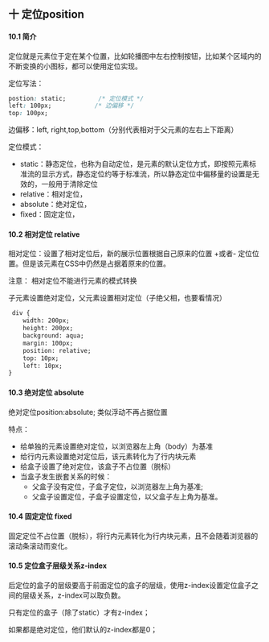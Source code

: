 ## 十 定位position

#### 10.1 简介

定位就是元素位于定在某个位置，比如轮播图中左右控制按钮，比如某个区域内的不断变换的小图标，都可以使用定位实现。  

定位写法：
```css
postion: static;         /* 定位模式 */
left: 100px;            /* 边偏移 */
top: 100px;
```

边偏移：left, right,top,bottom（分别代表相对于父元素的左右上下距离）  

定位模式：
- static：静态定位，也称为自动定位，是元素的默认定位方式，即按照元素标准流的显示方式，静态定位约等于标准流，所以静态定位中偏移量的设置是无效的，一般用于清除定位
- relative：相对定位，
- absolute：绝对定位，
- fixed：固定定位，

#### 10.2 相对定位 relative

相对定位：设置了相对定位后，新的展示位置根据自己原来的位置 +或者- 定位位置。但是该元素在CSS中仍然是占据着原来的位置。  

注意：	相对定位不能进行元素的模式转换  

子元素设置绝对定位，父元素设置相对定位（子绝父相，也要看情况）
```html
 div {
    width: 200px;
    height: 200px;
    background: aqua;
    margin: 100px;
    position: relative;
    top: 10px;
    left: 10px;
}
```

#### 10.3 绝对定位 absolute

绝对定位position:absolute; 类似浮动不再占据位置  

特点：
- 给单独的元素设置绝对定位，以浏览器左上角（body）为基准
- 给行内元素设置绝对定位后，该元素转化为了行内块元素
- 给盒子设置了绝对定位，该盒子不占位置（脱标）
- 当盒子发生嵌套关系的时候：
    - 父盒子没有定位，子盒子定位，以浏览器左上角为基准; 
    - 父盒子设置定位，子盒子设置定位，以父盒子左上角为基准。  

#### 10.4 固定定位 fixed

固定定位不占位置（脱标），将行内元素转化为行内块元素，且不会随着浏览器的滚动条滚动而变化。

#### 10.5 定位盒子层级关系z-index

后定位的盒子的层级要高于前面定位的盒子的层级，使用z-index设置定位盒子之间的层级关系，z-index可以取负数。  

只有定位的盒子（除了static）才有z-index；  

如果都是绝对定位，他们默认的z-index都是0；